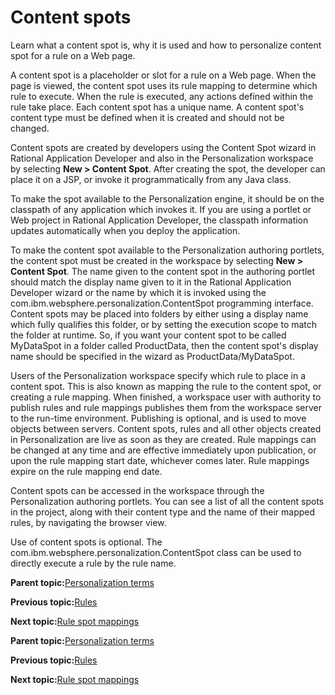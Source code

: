 # Content spots

Learn what a content spot is, why it is used and how to personalize content spot for a rule on a Web page.

A content spot is a placeholder or slot for a rule on a Web page. When the page is viewed, the content spot uses its rule mapping to determine which rule to execute. When the rule is executed, any actions defined within the rule take place. Each content spot has a unique name. A content spot's content type must be defined when it is created and should not be changed.

Content spots are created by developers using the Content Spot wizard in Rational Application Developer and also in the Personalization workspace by selecting **New \> Content Spot**. After creating the spot, the developer can place it on a JSP, or invoke it programmatically from any Java class.

To make the spot available to the Personalization engine, it should be on the classpath of any application which invokes it. If you are using a portlet or Web project in Rational Application Developer, the classpath information updates automatically when you deploy the application.

To make the content spot available to the Personalization authoring portlets, the content spot must be created in the workspace by selecting **New \> Content Spot**. The name given to the content spot in the authoring portlet should match the display name given to it in the Rational Application Developer wizard or the name by which it is invoked using the com.ibm.websphere.personalization.ContentSpot programming interface. Content spots may be placed into folders by either using a display name which fully qualifies this folder, or by setting the execution scope to match the folder at runtime. So, if you want your content spot to be called MyDataSpot in a folder called ProductData, then the content spot's display name should be specified in the wizard as ProductData/MyDataSpot.

Users of the Personalization workspace specify which rule to place in a content spot. This is also known as mapping the rule to the content spot, or creating a rule mapping. When finished, a workspace user with authority to publish rules and rule mappings publishes them from the workspace server to the run-time environment. Publishing is optional, and is used to move objects between servers. Content spots, rules and all other objects created in Personalization are live as soon as they are created. Rule mappings can be changed at any time and are effective immediately upon publication, or upon the rule mapping start date, whichever comes later. Rule mappings expire on the rule mapping end date.

Content spots can be accessed in the workspace through the Personalization authoring portlets. You can see a list of all the content spots in the project, along with their content type and the name of their mapped rules, by navigating the browser view.

Use of content spots is optional. The com.ibm.websphere.personalization.ContentSpot class can be used to directly execute a rule by the rule name.

**Parent topic:**[Personalization terms](../pzn/pzn_concepts.md)

**Previous topic:**[Rules](../pzn/pzn_rules.md)

**Next topic:**[Rule spot mappings](../pzn/pzn_mappings.md)

**Parent topic:**[Personalization terms](../pzn/pzn_concepts.md)

**Previous topic:**[Rules](../pzn/pzn_rules.md)

**Next topic:**[Rule spot mappings](../pzn/pzn_mappings.md)

